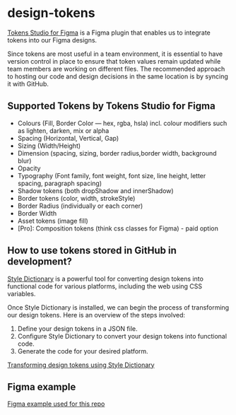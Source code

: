 # design-tokens

[Tokens Studio for Figma](https://tokens.studio/) is a Figma plugin that enables us to integrate tokens into our Figma designs.

Since tokens are most useful in a team environment, it is essential to have version control in place to ensure that token values remain updated while team members are working on different files.
The recommended approach to hosting our code and design decisions in the same location is by syncing it with GitHub.

## Supported Tokens by Tokens Studio for Figma

- Colours (Fill, Border Color — hex, rgba, hsla) incl. colour modifiers such as lighten, darken, mix or alpha
- Spacing (Horizontal, Vertical, Gap)
- Sizing (Width/Height)
- Dimension (spacing, sizing, border radius,border width, background blur)
- Opacity
- Typography (Font family, font weight, font size, line height, letter spacing, paragraph spacing)
- Shadow tokens (both dropShadow and innerShadow)
- Border tokens (color, width, strokeStyle)
- Border Radius (individually or each corner)
- Border Width
- Asset tokens (image fill)
- [Pro]: Composition tokens (think css classes for Figma) - paid option

## How to use tokens stored in GitHub in development?

[Style Dictionary](https://amzn.github.io/style-dictionary/#/) is a powerful tool for converting design tokens into functional code for various platforms, including the web using CSS variables.

Once Style Dictionary is installed, we can begin the process of transforming our design tokens. Here is an overview of the steps involved:

1. Define your design tokens in a JSON file.
2. Configure Style Dictionary to convert your design tokens into functional code.
3. Generate the code for your desired platform.

[Transforming design tokens using Style Dictionary](https://docs.tokens.studio/transforming/style-dictionary)

## Figma example
[Figma example used for this repo](https://www.figma.com/file/6vTgVlm4anJykhhWZK882S/Ewelina's-team-library?type=design&mode=design&t=Htpjk10udp2W5OO5-0)
